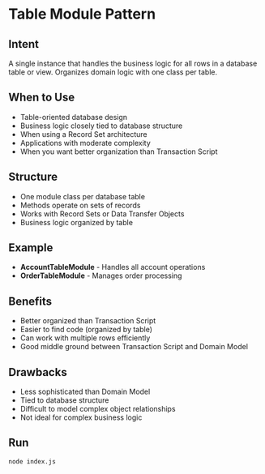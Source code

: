 # Table Module Pattern

## Intent
A single instance that handles the business logic for all rows in a database table or view. Organizes domain logic with one class per table.

## When to Use
- Table-oriented database design
- Business logic closely tied to database structure
- When using a Record Set architecture
- Applications with moderate complexity
- When you want better organization than Transaction Script

## Structure
- One module class per database table
- Methods operate on sets of records
- Works with Record Sets or Data Transfer Objects
- Business logic organized by table

## Example
- **AccountTableModule** - Handles all account operations
- **OrderTableModule** - Manages order processing

## Benefits
- Better organized than Transaction Script
- Easier to find code (organized by table)
- Can work with multiple rows efficiently
- Good middle ground between Transaction Script and Domain Model

## Drawbacks
- Less sophisticated than Domain Model
- Tied to database structure
- Difficult to model complex object relationships
- Not ideal for complex business logic

## Run
```bash
node index.js
```
